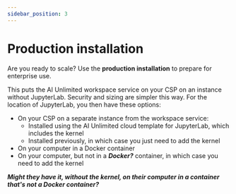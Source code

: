 ```yaml
---
sidebar_position: 3
---
```


# Production installation

Are you ready to scale? Use the **production installation** to prepare for enterprise use. 

This puts the AI Unlimited workspace service on your CSP on an instance without JupyterLab. Security and sizing are simpler this way. For the location of JupyterLab, you then have these options:

- On your CSP on a separate instance from the workspace service:
  - Installed using the AI Unlimited cloud template for JupyterLab, which includes the kernel 
  - Installed previously, in which case you just need to add the kernel
- On your computer in a Docker container
- On your computer, but not in a ***Docker?*** container, in which case you need to add the kernel

***Might they have it, without the kernel, on their computer in a container that's not a Docker container?***


